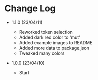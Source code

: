 # Change Log

- 1.1.0 (23/04/11)
  - Reworked token selection
  - Added dark red color to 'mut'
  - Added example images to README
  - Added more data to package.json
  - Tweaked many colors

- 1.0.0 (23/04/10)
  - Start
